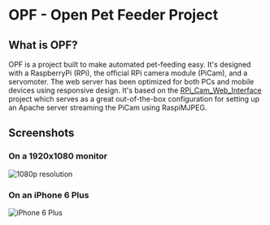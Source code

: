 # OPF - Open Pet Feeder Project

## What is OPF?

OPF is a project built to make automated pet-feeding easy. It's designed with a RaspberryPi (RPi), the official RPi camera module (PiCam), and a servomoter. The web server has been optimized for both PCs and mobile devices using responsive design. It's based on the [RPi_Cam_Web_Interface](http://elinux.org/RPi-Cam-Web-Interface) project which serves as a great out-of-the-box configuration for setting up an Apache server streaming the PiCam using RaspiMJPEG.

## Screenshots

### On a 1920x1080 monitor
![1080p resolution](http://i.imgur.com/6dLXgMg.png)

### On an iPhone 6 Plus
![iPhone 6 Plus](http://i.imgur.com/uFY01WY.png)

